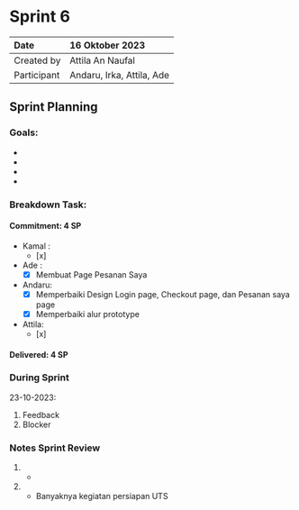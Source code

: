 # Sprint 6


|Date| 16 Oktober 2023|
| :- | :- |
|Created by|Attila An Naufal|
|Participant|Andaru, Irka, Attila, Ade|
## Sprint Planning
### Goals:
- 
- 
- 
- 

### Breakdown Task:
#### Commitment: 4 SP
- Kamal :
  - [x] 
- Ade   : 
  - [x] Membuat Page Pesanan Saya 
- Andaru: 
  - [x] Memperbaiki Design Login page, Checkout page, dan Pesanan saya page
  - [X] Memperbaiki alur prototype
- Attila: 
  - [x] 
#### Delivered:	 4 SP
### During Sprint
23-10-2023:

1. Feedback
1. Blocker
### Notes Sprint Review
1. - 
2. - Banyaknya kegiatan persiapan UTS
